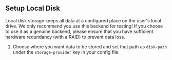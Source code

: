 Setup Local Disk
----------------

Local disk storage keeps all data at a configured place on the user's local
drive. We only recommend you use this backend for testing! If you choose to use
it as a genuine backend, please ensure that you have sufficient hardware
redundancy (with a RAID) to prevent data loss.

1. Choose where you want data to be stored and set that path as `disk-path`
   under the `storage-provider` key in your config file.
